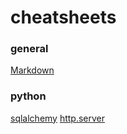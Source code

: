 # cheatsheets

### general
[Markdown](https://guides.github.com/pdfs/markdown-cheatsheet-online.pdf)



### python
[sqlalchemy](https://github.com/nowakowsky/cheatsheets/blob/main/sqlalchemy.md)
[http.server](https://github.com/nowakowsky/cheatsheets/blob/main/http.server.md)
